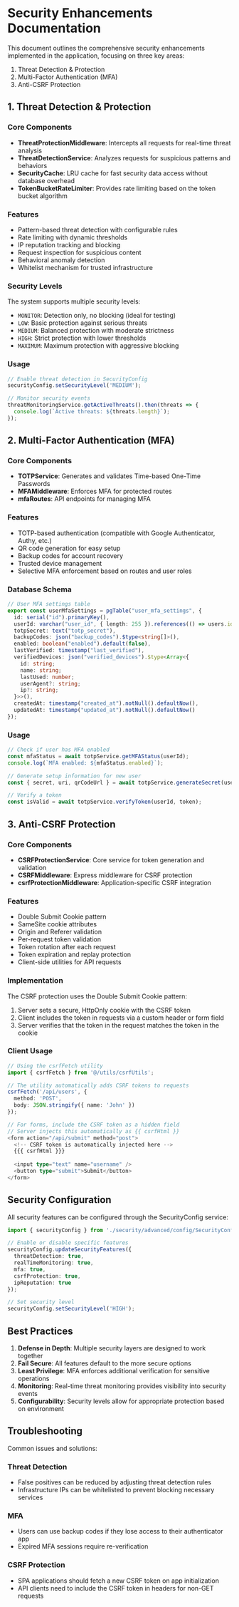 # Security Enhancements Documentation

This document outlines the comprehensive security enhancements implemented in the application, focusing on three key areas:

1. Threat Detection & Protection
2. Multi-Factor Authentication (MFA)
3. Anti-CSRF Protection

## 1. Threat Detection & Protection

### Core Components

- **ThreatProtectionMiddleware**: Intercepts all requests for real-time threat analysis
- **ThreatDetectionService**: Analyzes requests for suspicious patterns and behaviors
- **SecurityCache**: LRU cache for fast security data access without database overhead
- **TokenBucketRateLimiter**: Provides rate limiting based on the token bucket algorithm

### Features

- Pattern-based threat detection with configurable rules
- Rate limiting with dynamic thresholds
- IP reputation tracking and blocking
- Request inspection for suspicious content
- Behavioral anomaly detection
- Whitelist mechanism for trusted infrastructure

### Security Levels

The system supports multiple security levels:

- `MONITOR`: Detection only, no blocking (ideal for testing)
- `LOW`: Basic protection against serious threats
- `MEDIUM`: Balanced protection with moderate strictness
- `HIGH`: Strict protection with lower thresholds
- `MAXIMUM`: Maximum protection with aggressive blocking

### Usage

```typescript
// Enable threat detection in SecurityConfig
securityConfig.setSecurityLevel('MEDIUM');

// Monitor security events
threatMonitoringService.getActiveThreats().then(threats => {
  console.log(`Active threats: ${threats.length}`);
});
```

## 2. Multi-Factor Authentication (MFA)

### Core Components

- **TOTPService**: Generates and validates Time-based One-Time Passwords
- **MFAMiddleware**: Enforces MFA for protected routes
- **mfaRoutes**: API endpoints for managing MFA

### Features

- TOTP-based authentication (compatible with Google Authenticator, Authy, etc.)
- QR code generation for easy setup
- Backup codes for account recovery
- Trusted device management
- Selective MFA enforcement based on routes and user roles

### Database Schema

```typescript
// User MFA settings table
export const userMfaSettings = pgTable("user_mfa_settings", {
  id: serial("id").primaryKey(),
  userId: varchar("user_id", { length: 255 }).references(() => users.id).notNull().unique(),
  totpSecret: text("totp_secret"),
  backupCodes: json("backup_codes").$type<string[]>(),
  enabled: boolean("enabled").default(false),
  lastVerified: timestamp("last_verified"),
  verifiedDevices: json("verified_devices").$type<Array<{
    id: string;
    name: string;
    lastUsed: number;
    userAgent?: string;
    ip?: string;
  }>>(),
  createdAt: timestamp("created_at").notNull().defaultNow(),
  updatedAt: timestamp("updated_at").notNull().defaultNow()
});
```

### Usage

```typescript
// Check if user has MFA enabled
const mfaStatus = await totpService.getMFAStatus(userId);
console.log(`MFA enabled: ${mfaStatus.enabled}`);

// Generate setup information for new user
const { secret, uri, qrCodeUrl } = await totpService.generateSecret(userId, username);

// Verify a token
const isValid = await totpService.verifyToken(userId, token);
```

## 3. Anti-CSRF Protection

### Core Components

- **CSRFProtectionService**: Core service for token generation and validation
- **CSRFMiddleware**: Express middleware for CSRF protection
- **csrfProtectionMiddleware**: Application-specific CSRF integration

### Features

- Double Submit Cookie pattern
- SameSite cookie attributes
- Origin and Referer validation
- Per-request token validation
- Token rotation after each request
- Token expiration and replay protection
- Client-side utilities for API requests

### Implementation

The CSRF protection uses the Double Submit Cookie pattern:
1. Server sets a secure, HttpOnly cookie with the CSRF token
2. Client includes the token in requests via a custom header or form field
3. Server verifies that the token in the request matches the token in the cookie

### Client Usage

```typescript
// Using the csrfFetch utility
import { csrfFetch } from '@/utils/csrfUtils';

// The utility automatically adds CSRF tokens to requests
csrfFetch('/api/users', {
  method: 'POST',
  body: JSON.stringify({ name: 'John' })
});

// For forms, include the CSRF token as a hidden field
// Server injects this automatically as {{ csrfHtml }}
<form action="/api/submit" method="post">
  <!-- CSRF token is automatically injected here -->
  {{{ csrfHtml }}}
  
  <input type="text" name="username" />
  <button type="submit">Submit</button>
</form>
```

## Security Configuration

All security features can be configured through the SecurityConfig service:

```typescript
import { securityConfig } from './security/advanced/config/SecurityConfig';

// Enable or disable specific features
securityConfig.updateSecurityFeatures({
  threatDetection: true,
  realTimeMonitoring: true,
  mfa: true,
  csrfProtection: true,
  ipReputation: true
});

// Set security level
securityConfig.setSecurityLevel('HIGH');
```

## Best Practices

1. **Defense in Depth**: Multiple security layers are designed to work together
2. **Fail Secure**: All features default to the more secure options
3. **Least Privilege**: MFA enforces additional verification for sensitive operations
4. **Monitoring**: Real-time threat monitoring provides visibility into security events
5. **Configurability**: Security levels allow for appropriate protection based on environment

## Troubleshooting

Common issues and solutions:

### Threat Detection
- False positives can be reduced by adjusting threat detection rules
- Infrastructure IPs can be whitelisted to prevent blocking necessary services

### MFA
- Users can use backup codes if they lose access to their authenticator app
- Expired MFA sessions require re-verification

### CSRF Protection
- SPA applications should fetch a new CSRF token on app initialization
- API clients need to include the CSRF token in headers for non-GET requests